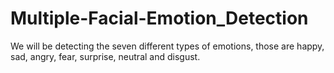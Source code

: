 # Multiple-Facial-Emotion_Detection
We will be detecting the seven different types of emotions, those are happy, sad, angry, fear, surprise, neutral and disgust.
